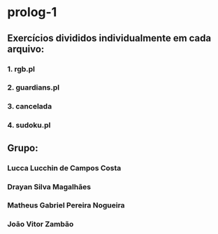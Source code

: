 # prolog-1

## Exercícios divididos individualmente em cada arquivo:
  ### 1. rgb.pl
  ### 2. guardians.pl
  ### 3. cancelada
  ### 4. sudoku.pl

## Grupo:
### Lucca Lucchin de Campos Costa
### Drayan Silva Magalhães
### Matheus Gabriel Pereira Nogueira
### João Vitor Zambão
